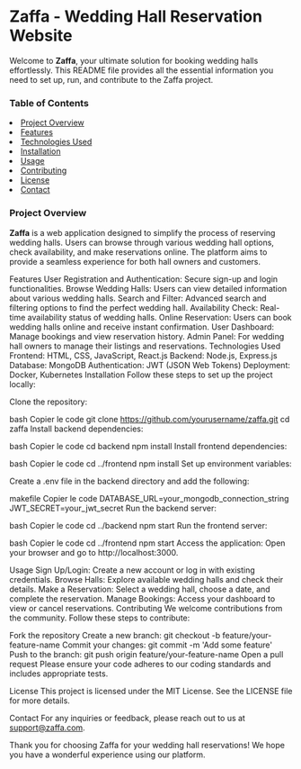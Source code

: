 <h1>Zaffa - Wedding Hall Reservation Website</h1>

Welcome to <strong>Zaffa</strong>, your ultimate solution for booking wedding halls effortlessly. This README file provides all the essential information you need to set up, run, and contribute to the Zaffa project.

<h3>Table of Contents</h3>
<li><a href="#project-overview">Project Overview</a></li>
<li><a href="#features">Features</a></li>
<li><a href="#technologies-used">Technologies Used</a></li>
<li><a href="#installation">Installation</a></li>
<li><a href="#usage">Usage</a></li>
<li><a href="#contributing">Contributing</a></li>
<li><a href="#license">License</a></li>
<li><a href="#contact">Contact</a></li>

<h3 id="project-overview"> Project Overview</h3>
<strong>Zaffa</strong> is a web application designed to simplify the process of reserving wedding halls. Users can browse through various wedding hall options, check availability, and make reservations online. The platform aims to provide a seamless experience for both hall owners and customers.

Features
User Registration and Authentication: Secure sign-up and login functionalities.
Browse Wedding Halls: Users can view detailed information about various wedding halls.
Search and Filter: Advanced search and filtering options to find the perfect wedding hall.
Availability Check: Real-time availability status of wedding halls.
Online Reservation: Users can book wedding halls online and receive instant confirmation.
User Dashboard: Manage bookings and view reservation history.
Admin Panel: For wedding hall owners to manage their listings and reservations.
Technologies Used
Frontend: HTML, CSS, JavaScript, React.js
Backend: Node.js, Express.js
Database: MongoDB
Authentication: JWT (JSON Web Tokens)
Deployment: Docker, Kubernetes
Installation
Follow these steps to set up the project locally:

Clone the repository:

bash
Copier le code
git clone https://github.com/yourusername/zaffa.git
cd zaffa
Install backend dependencies:

bash
Copier le code
cd backend
npm install
Install frontend dependencies:

bash
Copier le code
cd ../frontend
npm install
Set up environment variables:

Create a .env file in the backend directory and add the following:

makefile
Copier le code
DATABASE_URL=your_mongodb_connection_string
JWT_SECRET=your_jwt_secret
Run the backend server:

bash
Copier le code
cd ../backend
npm start
Run the frontend server:

bash
Copier le code
cd ../frontend
npm start
Access the application:
Open your browser and go to http://localhost:3000.

Usage
Sign Up/Login: Create a new account or log in with existing credentials.
Browse Halls: Explore available wedding halls and check their details.
Make a Reservation: Select a wedding hall, choose a date, and complete the reservation.
Manage Bookings: Access your dashboard to view or cancel reservations.
Contributing
We welcome contributions from the community. Follow these steps to contribute:

Fork the repository
Create a new branch: git checkout -b feature/your-feature-name
Commit your changes: git commit -m 'Add some feature'
Push to the branch: git push origin feature/your-feature-name
Open a pull request
Please ensure your code adheres to our coding standards and includes appropriate tests.

License
This project is licensed under the MIT License. See the LICENSE file for more details.

Contact
For any inquiries or feedback, please reach out to us at support@zaffa.com.

Thank you for choosing Zaffa for your wedding hall reservations! We hope you have a wonderful experience using our platform.
